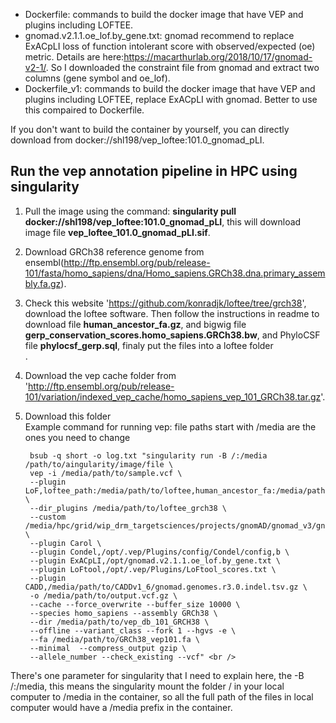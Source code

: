 * Dockerfile: commands to build the docker image that have VEP and plugins including LOFTEE.
* gnomad.v2.1.1.oe_lof.by_gene.txt: gnomad recommend to replace ExACpLI loss of
function intolerant score with observed/expected (oe) metric. Details are here:https://macarthurlab.org/2018/10/17/gnomad-v2-1/. So I downloaded the constraint file from gnomad and extract two columns (gene symbol and oe_lof).
* Dockerfile_v1: commands to build the docker image that have VEP and plugins including LOFTEE, replace ExACpLI with gnomad. Better to use this compaired to Dockerfile.

If you don't want to build the container by yourself, you can directly download from docker://shl198/vep_loftee:101.0_gnomad_pLI.

Run the vep annotation pipeline in HPC using singularity
--------------------------------------------------------

1. Pull the image using the command: **singularity pull docker://shl198/vep_loftee:101.0_gnomad_pLI**, this will download image file **vep_loftee_101.0_gnomad_pLI.sif**.
2. Download GRCh38 reference genome from ensembl(http://ftp.ensembl.org/pub/release-101/fasta/homo_sapiens/dna/Homo_sapiens.GRCh38.dna.primary_assembly.fa.gz). <br />
3. Check this website 'https://github.com/konradjk/loftee/tree/grch38', download the loftee software. Then follow the instructions in readme to download file **human_ancestor_fa.gz**, and bigwig file **gerp_conservation_scores.homo_sapiens.GRCh38.bw**, and PhyloCSF file **phylocsf_gerp.sql**, finaly put the files into a loftee folder <br />.
4. Download the vep cache folder from 'http://ftp.ensembl.org/pub/release-101/variation/indexed_vep_cache/homo_sapiens_vep_101_GRCh38.tar.gz'.
5. Download this folder <br />
   Example command for running vep: file paths start with /media are the ones you need to change <br /> 

        bsub -q short -o log.txt "singularity run -B /:/media /path/to/aingularity/image/file \
        vep -i /media/path/to/sample.vcf \
        --plugin LoF,loftee_path:/media/path/to/loftee,human_ancestor_fa:/media/path/to/human_ancestor_fa.gz,gerp_bigwig:/media/path/to/gerp_conservation_scores.homo_sapiens.GRCh38.bw,conservation_file:/media/path/to/loftee_grch38/phylocsf_gerp.sql \
		--dir_plugins /media/path/to/loftee_grch38 \
		--custom /media/hpc/grid/wip_drm_targetsciences/projects/gnomAD/gnomad_v3/gnomad.genomes.r3.0.sites.chr16.vcf.bgz,gnomADg,vcf,exact,0,AF_afr,AF_amr,AF_asj,AF_eas,AF_fin,AF_nfe,AF_oth \
		--plugin Carol \
		--plugin Condel,/opt/.vep/Plugins/config/Condel/config,b \
		--plugin ExACpLI,/opt/gnomad.v2.1.1.oe_lof.by_gene.txt \
		--plugin LoFtool,/opt/.vep/Plugins/LoFtool_scores.txt \
		--plugin CADD,/media/path/to/CADDv1_6/gnomad.genomes.r3.0.indel.tsv.gz \
		-o /media/path/to/output.vcf.gz \
		--cache --force_overwrite --buffer_size 10000 \
		--species homo_sapiens --assembly GRCh38 \
		--dir /media/path/to/vep_db_101_GRCH38 \
		--offline --variant_class --fork 1 --hgvs -e \
		--fa /media/path/to/GRCh38_vep101.fa \
		--minimal  --compress_output gzip \
		--allele_number --check_existing --vcf" <br />

There's one parameter for singularity that I need to explain here, the -B /:/media, this means the singularity mount the folder / in your local computer to /media in the container, so all the full path of the files in local computer would have a /media prefix in the container.